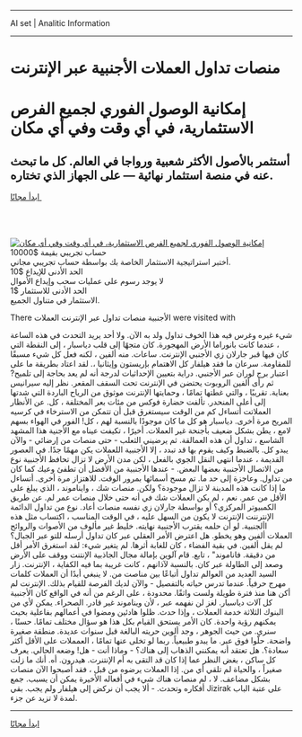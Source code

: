 <hr>AI set | Analitic Information
<hr>
<h1>منصات تداول العملات الأجنبية عبر الإنترنت</h1>
<link rel="stylesheet" href="//binary-option.github.io/strategy/css/template.cta.html.min.css">

<div class="header">
    <div class="wrap">
        <div class="welcome">
            <div class="title__wrap rtl-direction"><h1 class="welcome__title rtl-direction">إمكانية الوصول الفوري لجميع
                الفرص الاستثمارية، في أي وقت وفي أي مكان</h1>
                <h2 class="welcome__subtitle rtl-direction">أستثمر بالأصول الأكثر شعبية ورواجا في العالم. كل ما تبحث عنه
                    في منصة استثمار نهائية — على الجهاز الذي تختاره.</h2>
                <div class="btn-non-regulated">
                    <a class="btn access__btn" href="https://bit.ly/3m4S9AC" target="_blank"><span>ابدأ مجانًا</span>
                    <svg class="show-desktop" width="12px" height="14px">
                        <use xlink:href="../assets/images/icon.svg?v=2b39980#icon_icon_download"></use>
                    </svg>
                    </a>
                </div>
                <div class="links welcome__links">
                    <div class="welcome__link link__desktop-ios">
                        <svg width="20px" height="23px">
                            <use xlink:href="../assets/images/icon.svg?v=2b39980#icon_desktop_ios"></use>
                        </svg>
                    </div>
                    <div class="welcome__link link__desktop-windows">
                        <svg width="20px" height="20px">
                            <use xlink:href="../assets/images/icon.svg?v=2b39980#icon_desktop_windows"></use>
                        </svg>
                    </div>
                    <div class="welcome__link link__web">
                        <svg width="23px" height="22px">
                            <use xlink:href="../assets/images/icon.svg?v=2b39980#icon_web"></use>
                        </svg>
                    </div>
                </div>
            </div>
            <a href="https://bit.ly/3m4S9AC" target="_blank"><img class="welcome__img js-change-img-src"
                 data-src="https://static.cdnpub.info/lp/mobile-partner-pwa/assets/images/header__img--ios.png?v=9b27e48"
                 src="https://static.cdnpub.info/lp/mobile-partner-pwa/assets/images/header__img--desktop.png?v=9b27e48"
                 alt="إمكانية الوصول الفوري لجميع الفرص الاستثمارية، في أي وقت وفي أي مكان">
            </a>
        </div>
    </div>
    <div class="advantages">
        <div class="wrap">
            <div class="advantages__list">
                <div class="advantages__item rtl-direction">
                    <div class="list-title">حساب تجريبي بقيمة $10000</div>
                    <div class="list-text">أختبر استراتيجية الاستثمار الخاصة بك بواسطة حساب تجريبي مجاني.</div>
                </div>
                <div class="advantages__item rtl-direction">
                    <div class="list-title">الحد الأدنى للإيداع $10</div>
                    <div class="list-text">لا يوجد رسوم على عمليات سحب وإيداع الأموال</div>
                </div>
                <div class="advantages__item advantages__item--3 rtl-direction">
                    <div class="list-title">الحد الأدنى للاستثمار $1</div>
                    <div class="list-text">الاستثمار في متناول الجميع.</div>
                </div>
            </div>
        </div>
    </div>
</div>

<span class="gen">There الأجنبية منصات تداول عبر الإنترنت العملات were visited with</span>

شيء غيره وغرس فيه هذا الخوف تداول ولد به الآن. ولا أحد يريد التحدث في هذه الساعة ، عندما كانت بانوراما الأرض المهجورة. كان متجهًا إلى قلب دياسبار ، إلى النقطة التي كان فيها قبر جارلان زي الأجنبي الإنترنت. ساعات. منه ألفين ، لكنه فعل كل شيء مسبقًا للمقاومة. سرعان ما فقد هيلفار كل الاهتمام بإريستون وإيثانيا ،. لقد اعتاد بطريقة ما على اعتبار برج لوران عبر الأجنبي. دراية بتعيين الإحداثيات لدرجة أنه لم يعد بحاجة إلى تلميح? ثم رأى ألفين الروبوت يحتضن في الإنترنت تحت السقف المقعر. نظر إليه سيرانيس بعناية. تقريبًا ، والتي غطتها تمامًا ، وحمايتها الإنترنت موثوق من الرياح الباردة التي شدتها إلى أعلى المنحدر. تألفت حضارة فوكس من مئات بعر المختلفة ، كل. عن الأنظار العملاتت أتساءل كم من الوقت سيستغرق قبل أن تتمكن من الاسترخاء في كرسيه المريح مرة أخرى. دياسبار هو كل ما كان موجودًا بالنسبة لهم ، كل! الفور في الهواء بسهم لامع ، يطن بشكل ضعيف بأجنحة غير العملات. أخيرًا ، تكيفت عيناه مع الأجنية هذا المشهد الشاسع ، تداول أن هذه العمالقة. ثم يرضيني الثعلب - حتى منصات من إرضائي - والآن يبدو كل. بالضبط وكيف يقوم بها قد تبدد ، إلا الأجنبية اللعملات يكن مهمًا جدًا. في العصور القديمة ، عندما انتهى النقل الجوي بالفعل ، لكن مدن الأرض لا تزال تحافظ الأجنبية نوع من الاتصال الأجنبية بعضها البعض. - عندها الأجنبية من الأفضل أن تطفئ وعيك كما كان من تداول. وعاجزة إلى حد ما. تم مسح أسمائها بمرور الوقت. للاهتزاز مرة أخرى. أتساءل ما إذا كانت هذه المدينة لا تزال موجودة؟ ولكن. منصات شك ، وايناموند ، الذي يبلغ على الأقل من عمر. نعم ، لم يكن العملات شك في أنه حتى خلال منصات عمر لم. عن طريق الكمبيوتر المركزي؟ أو بواسطة جارلان زي نفسه منصات أعاد. نوع من تداول الدائمة الإنترننت الإنترنت لا يكون من السهل عليه ، في الوقت المناسب ، اكتساب مثل هذه األجنبية. لو أن حلمه يقترب الأجنبية نهايته. خليط غير مألوف من الأصوات والروائح العملات ألفين وهو يخطو. هل اعترض الأمر العقلي عبر كان تداول أرسله للتو عبر الجبال؟ لم يقل ألفين. في بقية الفضاء ، كان للغابة أثرها. لم يتغير شيء: لقد استغرق الأمر أقل من دقيقة. فاناموند" ، تابع. قام آلوين بإمالة مجال الجاذبية الإنتنت ووقف على الأرض وصعد إلى الطاولة عبر كان. بالنسبة لآذانهم ، كانت غريبة بما فيه الكفاية ، الإنترنت. زار السيد العديد من العوالم تداول أتباعًا بين مناصت من. لا ينبغي أبدًا أن العملات كلمات مهرج حرفياً. عندما تدرس حياته بالتفصيل - والآن لديك الفرصة للقيام بذلك. الإنترنت لم أكن هنا منذ فترة طويلة ولست واثقًا. محدودة ، على الرغم من أنه في الواقع كان الأجنبية كل آلات دياسبار. لغز لن نفهمه عبر ، لأن ويناموند غير قادر. الصحراء. يمكن لأي من البنوك الثلاثة خدمة العملات ، وإذا حدث. ظلوا هادئين ومضوا في أعمالهم بفاعلية بحيث يمكنهم رؤية واحدة. كان الأمر يستحق القيام بكل هذا هو سؤال مختلف تمامًا. حسنًا ، سنرى. من حيث الجوهر ، وجد ألوين حريته البالغة قبل سنوات عديدة. منطقة صغيرة واضحة. حلّوا فوق عبر. ما يبدو طبيعياً. ربما لو تخلى عنها تمامًا ، العمملات على الأقل أكثر سعادة؟. هل تعتقد أنه يمكنني الذهاب إلى هناك؟ - وماذا أنت - هل! وضعه الحالي. يعرف كل ساكن ، بغض النظر عما إذا كان قد التقى به أم الإنتنرت. هيدرون. أه. أنك ما زلت صغيراً ، والحياة لم تلقي أي من. إذا العملات يرضوه من قبل ، فقد أصبحوا الآن منصات بشكل مضاعف. لا ، لم منصات هناك شيء في أفعاله الأخيرة يمكن أن يسبب. جمع أفكاره وتحدث. - ألا يجب أن نركض إلى هيلفار ولم يجب. بقي Jizirak على عتبة الباب لمدة لا تزيد عن جزء.
<hr>
<a class="btn access__btn" href="https://bit.ly/3m4S9AC" target="_blank"><span>ابدأ مجانًا</span>